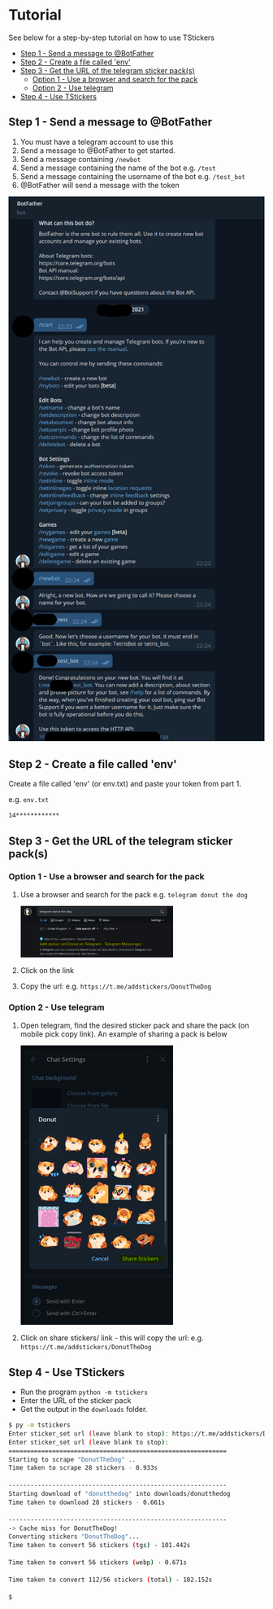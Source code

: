 <!-- omit in toc -->
# Tutorial

See below for a step-by-step tutorial on how to use TStickers

- [Step 1 - Send a message to @BotFather](#step-1---send-a-message-to-botfather)
- [Step 2 - Create a file called 'env'](#step-2---create-a-file-called-env)
- [Step 3 - Get the URL of the telegram sticker pack(s)](#step-3---get-the-url-of-the-telegram-sticker-packs)
	- [Option 1 - Use a browser and search for the pack](#option-1---use-a-browser-and-search-for-the-pack)
	- [Option 2 - Use telegram](#option-2---use-telegram)
- [Step 4 - Use TStickers](#step-4---use-tstickers)

## Step 1 - Send a message to @BotFather

1. You must have a telegram account to use this
2. Send a message to @BotFather to get started.
3. Send a message containing `/newbot`
4. Send a message containing the name of the bot e.g. `/test`
5. Send a message containing the username of the bot e.g. `/test_bot`
6. @BotFather will send a message with the token

<img src="assets/step1.png" alt="Step 1" width="600">

## Step 2 - Create a file called 'env'

Create a file called 'env' (or env.txt) and paste your token from part 1.

e.g. `env.txt`

```txt
14************
```

## Step 3 - Get the URL of the telegram sticker pack(s)

### Option 1 - Use a browser and search for the pack

1. Use a browser and search for the pack e.g. `telegram donut the dog`

	<img src="assets/step3_0.png" alt="Step 3: Part 1" width="300">

2. Click on the link
3. Copy the url: e.g. `https://t.me/addstickers/DonutTheDog`

### Option 2 - Use telegram

1. Open telegram, find the desired sticker pack and share the pack (on mobile pick copy link). An example of sharing a pack is below

	<img src="assets/step3_1.png" alt="Step 3: Part 2" width="300">

2. Click on share stickers/ link - this will copy the url: e.g. `https://t.me/addstickers/DonutTheDog`

## Step 4 - Use TStickers

- Run the program `python -m tstickers`
- Enter the URL of the sticker pack
- Get the output in the `downloads` folder.

```bash
$ py -m tstickers
Enter sticker_set url (leave blank to stop): https://t.me/addstickers/DonutTheDog
Enter sticker_set url (leave blank to stop):
============================================================
Starting to scrape "DonutTheDog" ..
Time taken to scrape 28 stickers - 0.933s

------------------------------------------------------------
Starting download of "donutthedog" into downloads/donutthedog
Time taken to download 28 stickers - 0.661s

------------------------------------------------------------
-> Cache miss for DonutTheDog!
Converting stickers "DonutTheDog"...
Time taken to convert 56 stickers (tgs) - 101.442s

Time taken to convert 56 stickers (webp) - 0.671s

Time taken to convert 112/56 stickers (total) - 102.152s

$
```
